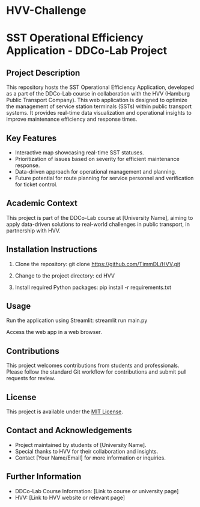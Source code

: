 # HVV-Challenge
# SST Operational Efficiency Application - DDCo-Lab Project

## Project Description
This repository hosts the SST Operational Efficiency Application, developed as a part of the DDCo-Lab course in collaboration with the HVV (Hamburg Public Transport Company). This web application is designed to optimize the management of service station terminals (SSTs) within public transport systems. It provides real-time data visualization and operational insights to improve maintenance efficiency and response times.

## Key Features
- Interactive map showcasing real-time SST statuses.
- Prioritization of issues based on severity for efficient maintenance response.
- Data-driven approach for operational management and planning.
- Future potential for route planning for service personnel and verification for ticket control.

## Academic Context
This project is part of the DDCo-Lab course at [University Name], aiming to apply data-driven solutions to real-world challenges in public transport, in partnership with HVV.

## Installation Instructions
1. Clone the repository:
  git clone https://github.com/TimmDL/HVV.git

2. Change to the project directory:
  cd HVV

3. Install required Python packages:
  pip install -r requirements.txt

## Usage
Run the application using Streamlit:
  streamlit run main.py

  Access the web app in a web browser.

## Contributions
This project welcomes contributions from students and professionals. Please follow the standard Git workflow for contributions and submit pull requests for review.

## License
This project is available under the [MIT License](LICENSE).

## Contact and Acknowledgements
- Project maintained by students of [University Name].
- Special thanks to HVV for their collaboration and insights.
- Contact [Your Name/Email] for more information or inquiries.

## Further Information
- DDCo-Lab Course Information: [Link to course or university page]
- HVV: [Link to HVV website or relevant page]


